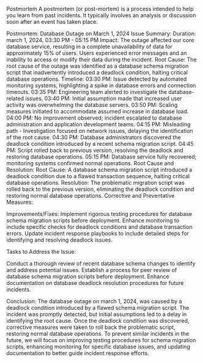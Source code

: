 Postmortem
A postmortem (or post-mortem) is a process intended to help you learn from past incidents. It typically involves an analysis or discussion soon after an event has taken place.

Postmortem: Database Outage on March 1, 2024
Issue Summary:
Duration: march 1, 2024, 03:30 PM - 05:15 PM
Impact: The outage affected our core database service, resulting in a complete unavailability of data for approximately 15% of users. Users experienced error messages and an inability to access or modify their data during the incident.
Root Cause: The root cause of the outage was identified as a database schema migration script that inadvertently introduced a deadlock condition, halting critical database operations.
Timeline:
03:30 PM: Issue detected by automated monitoring systems, highlighting a spike in database errors and connection timeouts.
03:35 PM: Engineering team alerted to investigate the database-related issues.
03:40 PM: Initial assumption made that increased user activity was overwhelming the database servers.
03:50 PM: Scaling measures initiated to accommodate assumed increase in database load.
04:00 PM: No improvement observed; incident escalated to database administration and application development teams.
04:15 PM: Misleading path - Investigation focused on network issues, delaying the identification of the root cause.
04:30 PM: Database administrators discovered the deadlock condition introduced by a recent schema migration script.
04:45 PM: Script rolled back to previous version, resolving the deadlock and restoring database operations.
05:15 PM: Database service fully recovered; monitoring systems confirmed normal operations.
Root Cause and Resolution:
Root Cause: A database schema migration script introduced a deadlock condition due to a flawed transaction sequence, halting critical database operations. Resolution: The problematic migration script was rolled back to the previous version, eliminating the deadlock condition and restoring normal database operations. Corrective and Preventative Measures:

Improvements/Fixes:
Implement rigorous testing procedures for database schema migration scripts before deployment. Enhance monitoring to include specific checks for deadlock conditions and database transaction errors. Update incident response playbooks to include detailed steps for identifying and resolving deadlock issues.

Tasks to Address the Issue:

Conduct a thorough review of recent database schema changes to identify and address potential issues. Establish a process for peer review of database schema migration scripts before deployment. Enhance documentation on database deadlock resolution procedures for future incidents.

Conclusion:
The database outage on march 1, 2024, was caused by a deadlock condition introduced by a flawed schema migration script. The incident was promptly detected, but initial assumptions led to a delay in identifying the root cause. Once the deadlock condition was discovered, corrective measures were taken to roll back the problematic script, restoring normal database operations. To prevent similar incidents in the future, we will focus on improving testing procedures for schema migration scripts, enhancing monitoring for specific database issues, and updating documentation to better guide incident response efforts.
